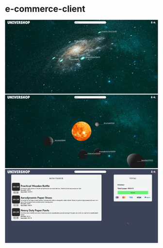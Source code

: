 # e-commerce-client

![shops](screenshot-shops.jpg)
![shop](screenshot-shop.jpg)
![cart](screenshot-cart.png)
